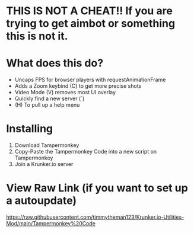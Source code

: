 # THIS IS NOT A CHEAT!!  If you are trying to get aimbot or something this is not it.

# What does this do?
* Uncaps FPS for browser players with requestAnimationFrame
* Adds a Zoom keybind (C) to get more precise shots 
* Video Mode (V) removes most UI overlay
* Quickly find a new server (`)
* (H) To pull up a help menu 

# Installing
1. Download Tampermonkey
2. Copy-Paste the Tampermonkey Code into a new script on Tampermonkey
3. Join a Krunker.io server

# View Raw Link (if you want to set up a autoupdate)
https://raw.githubusercontent.com/timmytheman123/Krunker.io-Utilities-Mod/main/Tampermonkey%20Code
